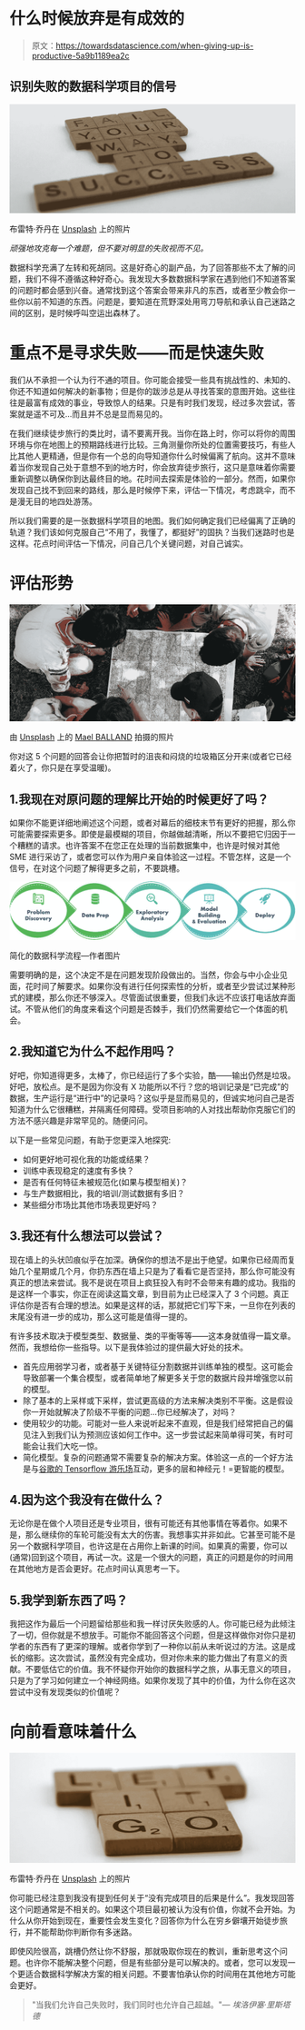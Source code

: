 # 什么时候放弃是有成效的

> 原文：<https://towardsdatascience.com/when-giving-up-is-productive-5a9b1189ea2c>

## 识别失败的数据科学项目的信号

![](img/972953e8d3898e92b49b19a85393b7d7.png)

布雷特·乔丹在 [Unsplash](https://unsplash.com/s/photos/fail?utm_source=unsplash&utm_medium=referral&utm_content=creditCopyText) 上的照片

*顽强地攻克每一个难题，但不要对明显的失败视而不见。*

数据科学充满了左转和死胡同。这是好奇心的副产品，为了回答那些不太了解的问题，我们不得不遵循这种好奇心。我发现大多数数据科学家在遇到他们不知道答案的问题时都会感到兴奋。通常找到这个答案会带来非凡的东西，或者至少教会你一些你以前不知道的东西。问题是，要知道在荒野深处用弯刀导航和承认自己迷路之间的区别，是时候呼叫空运出森林了。

# 重点不是寻求失败——而是快速失败

我们从不承担一个认为行不通的项目。你可能会接受一些具有挑战性的、未知的、你还不知道如何解决的新事物；但是你的跋涉总是从寻找答案的意图开始。这些往往是最富有成效的事业，导致惊人的结果。只是有时我们发现，经过多次尝试，答案就是遥不可及…而且并不总是显而易见的。

在我们继续徒步旅行的类比时，请不要离开我。当你在路上时，你可以将你的周围环境与你在地图上的预期路线进行比较。三角测量你所处的位置需要技巧，有些人比其他人更精通，但是你有一个总的向导知道你什么时候偏离了航向。这并不意味着当你发现自己处于意想不到的地方时，你会放弃徒步旅行，这只是意味着你需要重新调整以确保你到达最终目的地。花时间去探索是体验的一部分。然而，如果你发现自己找不到回来的路线，那么是时候停下来，评估一下情况，考虑跳伞，而不是漫无目的地四处游荡。

所以我们需要的是一张数据科学项目的地图。我们如何确定我们已经偏离了正确的轨道？我们该如何克服自己“不用了，我懂了，都挺好”的固执？当我们迷路时也是这样。花点时间评估一下情况，问自己几个关键问题，对自己诚实。

# 评估形势

![](img/9f2a32a83aeaf0fad1354fc861334e18.png)

由 [Unsplash](https://unsplash.com/s/photos/hiking-map?utm_source=unsplash&utm_medium=referral&utm_content=creditCopyText) 上的 [Mael BALLAND](https://unsplash.com/@mael_balland?utm_source=unsplash&utm_medium=referral&utm_content=creditCopyText) 拍摄的照片

你对这 5 个问题的回答会让你把暂时的沮丧和闷烧的垃圾箱区分开来(或者它已经着火了，你只是在享受温暖)。

## 1.我现在对原问题的理解比开始的时候更好了吗？

如果你不能更详细地阐述这个问题，或者对幕后的细枝末节有更好的把握，那么你可能需要探索更多。即使是最模糊的项目，你越做越清晰，所以不要把它归因于一个糟糕的请求。也许答案不在您正在处理的当前数据集中，也许是时候对其他 SME 进行采访了，或者您可以作为用户亲自体验这一过程。不管怎样，这是一个信号，在对这个问题了解得更多之前，不要跳槽。

![](img/f9ef7cc22b21e1326c00d17b0fe13957.png)

简化的数据科学流程—作者图片

需要明确的是，这个决定不是在问题发现阶段做出的。当然，你会与中小企业见面，花时间了解要求。如果你没有进行任何探索性的分析，或者至少尝试过某种形式的建模，那么你还不够深入。尽管面试很重要，但我们永远不应该打电话放弃面试。不管从他们的角度来看这个问题是否棘手，我们仍然需要给它一个体面的机会。

## 2.我知道它为什么不起作用吗？

好吧，你知道得更多，太棒了，你已经运行了多个实验，酷——输出仍然是垃圾。好吧，放松点。是不是因为你没有 X 功能所以不行？您的培训记录是“已完成”的数据，生产运行是“进行中”的记录吗？这似乎是显而易见的，但诚实地问自己是否知道为什么它很糟糕，并隔离任何障碍。受项目影响的人对找出帮助你克服它们的方法不感兴趣是非常罕见的。随便问问。

以下是一些常见问题，有助于您更深入地探究:

*   如何更好地可视化我的功能或结果？
*   训练中表现稳定的速度有多快？
*   是否有任何特征未被规范化(如果与模型相关)？
*   与生产数据相比，我的培训/测试数据有多旧？
*   某些细分市场比其他市场表现更好吗？

## 3.我还有什么想法可以尝试？

现在墙上的头状凹痕似乎在加深。确保你的想法不是出于绝望。如果你已经周而复始几个星期或几个月，你扔东西在墙上只是为了看看它是否坚持，那么你可能没有真正的想法来尝试。我不是说在项目上疯狂投入有时不会带来有趣的成功。我指的是这样一个事实，你正在阅读这篇文章，到目前为止已经深入了 3 个问题。真正评估你是否有合理的想法。如果是这样的话，那就把它们写下来，一旦你在列表的末尾没有进一步的成功，那么这可能是值得一提的。

有许多技术取决于模型类型、数据量、类的平衡等等——这本身就值得一篇文章。然而，我想给你一些指导。以下是我体验过的提供最大好处的技术。

*   首先应用弱学习者，或者基于关键特征分割数据并训练单独的模型。这可能会导致部署一个集合模型，或者简单地了解更多关于您的数据片段并增强您以前的模型。
*   除了基本的上采样或下采样，尝试更高级的方法来解决类别不平衡。这是假设你一开始就解决了阶级不平衡的问题…你已经解决了，对吗？
*   使用较少的功能。可能对一些人来说听起来不直观，但是我们经常把自己的偏见注入到我们认为预测应该如何工作中。这一步尝试起来简单得可笑，有时可能会让我们大吃一惊。
*   简化模型。复杂的问题通常不需要复杂的解决方案。体验这一点的一个好方法是与[谷歌的 Tensorflow 游乐场](https://playground.tensorflow.org/)互动，更多的层和神经元！=更智能的模型。

## 4.因为这个我没有在做什么？

无论你是在做个人项目还是专业项目，很有可能还有其他事情在等着你。如果不是，那么继续你的车轮可能没有太大的伤害。我想事实并非如此。它甚至可能不是另一个数据科学项目，也许这是在占用你上新课的时间。如果真的需要，你可以(通常)回到这个项目，再试一次。这是一个很大的问题，真正的问题是你的时间用在其他地方是否会更好。花点时间认真思考一下。

## 5.我学到新东西了吗？

我把这作为最后一个问题留给那些和我一样讨厌失败感的人。你可能已经为此倾注了一切，但你就是不想放手。可能你不能回答这个问题，但是这样做你对你只是初学者的东西有了更深的理解。或者你学到了一种你以前从未听说过的方法。这是成长的缩影。这次尝试，虽然没有完全成功，但对你未来的能力做出了有意义的贡献。不要低估它的价值。我不怀疑你开始你的数据科学之旅，从事无意义的项目，只是为了学习如何建立一个神经网络。如果你发现了其中的价值，为什么你在这次尝试中没有发现类似的价值呢？

# 向前看意味着什么

![](img/9d661c0842aa8124dbe2c8650d2c38ae.png)

布雷特·乔丹在 [Unsplash](https://unsplash.com/s/photos/scrabble-move-on?utm_source=unsplash&utm_medium=referral&utm_content=creditCopyText) 上的照片

你可能已经注意到我没有提到任何关于“没有完成项目的后果是什么”。我发现回答这个问题通常是不相关的。如果这个项目最初被认为没有价值，你就不会开始。为什么从你开始到现在，重要性会发生变化？回答你为什么在穷乡僻壤开始徒步旅行，并不能帮助你判断你有多迷路。

即使风险很高，跳槽仍然让你不舒服，那就吸取你现在的教训，重新思考这个问题。也许你不能解决整个问题，但是有些部分是可以解决的。或者，您可以发现一个更适合数据科学解决方案的相关问题。不要害怕承认你的时间用在其他地方可能会更好。

> "当我们允许自己失败时，我们同时也允许自己超越。"― *埃洛伊塞·里斯塔德*